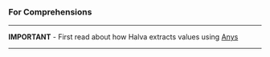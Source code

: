 ### For Comprehensions

----

**IMPORTANT** - First read about how Halva extracts values using [Anys](../any/)

----
